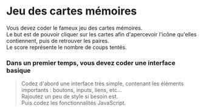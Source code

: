 # Jeu des cartes mémoires
Vous devez coder le fameux jeu des cartes mémoires.<br>
Le but est de pouvoir cliquer sur les cartes afin d'apercevoir l'icône qu'elles contiennent, puis de retrouver les paires.<br>
Le score représente le nombre de coups tentés.
<br>
### Dans un premier temps, vous devez coder une interface basique
> Codez d'abord une interface très simple, contenant les éléments importants : boutons, inputs, liens, etc...<br/>
> Rajoutez un peu de style si besoin est.
> <br>
> Puis codez les fonctionnalités JavaScript.
<br>
